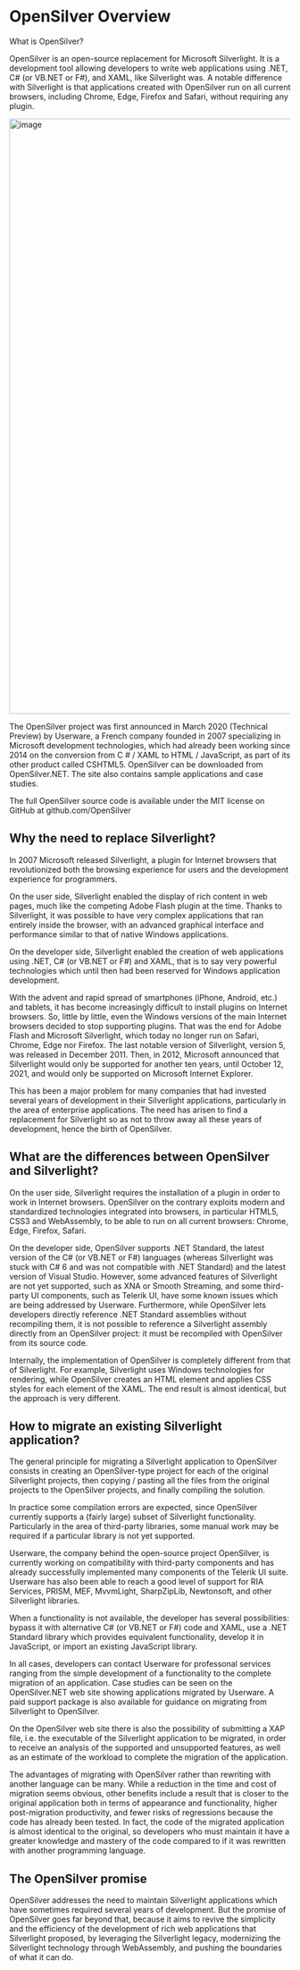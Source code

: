 # OpenSilver Overview
What is OpenSilver?




OpenSilver is an open-source replacement for Microsoft Silverlight. It is a development tool allowing developers to write web applications using .NET, C# (or VB.NET or F#), and XAML, like Silverlight was. A notable difference with Silverlight is that applications created with OpenSilver run on all current browsers, including Chrome, Edge, Firefox and Safari, without requiring any plugin.

<img width="1065" alt="image" src="https://github.com/user-attachments/assets/73d3ec27-2efb-43d2-8beb-b2bb923437ec">



The OpenSilver project was first announced in March 2020 (Technical Preview) by Userware, a French company founded in 2007 specializing in Microsoft development technologies, which had already been working since 2014 on the conversion from C # / XAML to HTML / JavaScript, as part of its other product called CSHTML5. OpenSilver can be downloaded from OpenSilver.NET. The site also contains sample applications and case studies.

The full OpenSilver source code is available under the MIT license on GitHub at github.com/OpenSilver



## Why the need to replace Silverlight?
In 2007 Microsoft released Silverlight, a plugin for Internet browsers that revolutionized both the browsing experience for users and the development experience for programmers.

On the user side, Silverlight enabled the display of rich content in web pages, much like the competing Adobe Flash plugin at the time. Thanks to Silverlight, it was possible to have very complex applications that ran entirely inside the browser, with an advanced graphical interface and performance similar to that of native Windows applications.

On the developer side, Silverlight enabled the creation of web applications using .NET, C# (or VB.NET or F#) and XAML, that is to say very powerful technologies which until then had been reserved for Windows application development.

With the advent and rapid spread of smartphones (iPhone, Android, etc.) and tablets, it has become increasingly difficult to install plugins on Internet browsers. So, little by little, even the Windows versions of the main Internet browsers decided to stop supporting plugins. That was the end for Adobe Flash and Microsoft Silverlight, which today no longer run on Safari, Chrome, Edge nor Firefox. The last notable version of Silverlight, version 5, was released in December 2011. Then, in 2012, Microsoft announced that Silverlight would only be supported for another ten years, until October 12, 2021, and would only be supported on Microsoft Internet Explorer.

This has been a major problem for many companies that had invested several years of development in their Silverlight applications, particularly in the area of ​​enterprise applications. The need has arisen to find a replacement for Silverlight so as not to throw away all these years of development, hence the birth of OpenSilver.

## What are the differences between OpenSilver and Silverlight?
On the user side, Silverlight requires the installation of a plugin in order to work in Internet browsers. OpenSilver on the contrary exploits modern and standardized technologies integrated into browsers, in particular HTML5, CSS3 and WebAssembly, to be able to run on all current browsers: Chrome, Edge, Firefox, Safari.

On the developer side, OpenSilver supports .NET Standard, the latest version of the C# (or VB.NET or F#) languages (whereas Silverlight was stuck with C# 6 and was not compatible with .NET Standard) and the latest version of Visual Studio. However, some advanced features of Silverlight are not yet supported, such as XNA or Smooth Streaming, and some third-party UI components, such as Telerik UI, have some known issues which are being addressed by Userware. Furthermore, while OpenSilver lets developers directly reference .NET Standard assemblies without recompiling them, it is not possible to reference a Silverlight assembly directly from an OpenSilver project: it must be recompiled with OpenSilver from its source code.

Internally, the implementation of OpenSilver is completely different from that of Silverlight. For example, Silverlight uses Windows technologies for rendering, while OpenSilver creates an HTML element and applies CSS styles for each element of the XAML. The end result is almost identical, but the approach is very different.

## How to migrate an existing Silverlight application?
The general principle for migrating a Silverlight application to OpenSilver consists in creating an OpenSilver-type project for each of the original Silverlight projects, then copying / pasting all the files from the original projects to the OpenSilver projects, and finally compiling the solution.

In practice some compilation errors are expected, since OpenSilver currently supports a (fairly large) subset of Silverlight functionality. Particularly in the area of third-party libraries, some manual work may be required if a particular library is not yet supported.

Userware, the company behind the open-source project OpenSilver, is currently working on compatibility with third-party components and has already successfully implemented many components of the Telerik UI suite. Userware has also been able to reach a good level of support for RIA Services, PRISM, MEF, MvvmLight, SharpZipLib, Newtonsoft, and other Silverlight libraries.

When a functionality is not available, the developer has several possibilities: bypass it with alternative C# (or VB.NET or F#) code and XAML, use a .NET Standard library which provides equivalent functionality, develop it in JavaScript, or import an existing JavaScript library.

In all cases, developers can contact Userware for professonal services ranging from the simple development of a functionality to the complete migration of an application. Case studies can be seen on the OpenSilver.NET web site showing applications migrated by Userware. A paid support package is also available for guidance on migrating from Silverlight to OpenSilver.

On the OpenSilver web site there is also the possibility of submitting a XAP file, i.e. the executable of the Silverlight application to be migrated, in order to receive an analysis of the supported and unsupported features, as well as an estimate of the workload to complete the migration of the application.

The advantages of migrating with OpenSilver rather than rewriting with another language can be many. While a reduction in the time and cost of migration seems obvious, other benefits include a result that is closer to the original application both in terms of appearance and functionality, higher post-migration productivity, and fewer risks of regressions because the code has already been tested. In fact, the code of the migrated application is almost identical to the original, so developers who must maintain it have a greater knowledge and mastery of the code compared to if it was rewritten with another programming language.

## The OpenSilver promise
OpenSilver addresses the need to maintain Silverlight applications which have sometimes required several years of development. But the promise of OpenSilver goes far beyond that, because it aims to revive the simplicity and the efficiency of the development of rich web applications that Silverlight proposed, by leveraging the Silverlight legacy, modernizing the Silverlight technology through WebAssembly, and pushing the boundaries of what it can do.

